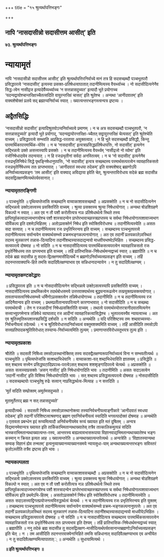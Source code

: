 +++
title = "१५ श्रुत्यर्थापत्तिभङ्गः"

+++


## नापि ‘नासदासीन्नो सदासीत्तम आसीत्’ इति

**७३. श्रुत्यर्थापत्तिभङ्गः**

# **न्यायामृतं**

नापि ‘नासदासीन्नो सदासीत्तम आसीत्’ इति श्रुत्यर्थापत्तिरनिर्वाच्ये मानं तत्र हि सदसच्छब्दौ पञ्चभूतपरौ प्रसिद्धपरत्वे ‘नासदासीत्’ इत्यस्या प्रसक्त-प्रतिषेधत्वापातात् तदानीमित्यस्य वैयर्थ्याच्च । नो सदासीदित्यनेनैव सिद्ध-त्वेन नासीद्रज इत्यादेर्वैय्यर्थ्याच्च ‘न सत्तन्नासदुच्यत’ इत्यादौ भूते प्रयोगाच्च ‘यदन्यद्वायोश्चान्तरिक्षाच्चैतत्सदिति वायुरन्तरिक्षं चासत्’ इति श्रुतेश्च । अन्यथा ‘आनीदवातम्’ इति वाक्यशेषोक्तं प्रलये सद् ब्रह्माप्यनिर्वाच्यं स्यात् । ख्यात्यन्तरभङ्गस्त्वन्यत्र द्रष्टव्यः ।

## **अद्वैतसिद्धिः**

‘नासदासीन्नो सदासीत्’ इत्यादिश्रुतयोऽप्यनिर्वाच्यत्वे प्रमाणम् । न च अत्र सदसच्छब्दौ पञ्चभूतपरौ, ‘न सत्तन्नासदुच्यते’ इत्यादौ भूते प्रयोगाद्, ‘यदन्यद्वायोरन्तरिक्षा-च्चैतत् सद्वायुरन्तरिक्षं चेत्यसत्’ इति श्रुतेश्चेति वाच्यम् । प्रसिद्धपरत्वे सम्भवति अप्रसिद्ध-परताया अयुक्तत्वात् । न हि भूते सदसच्छब्दौ प्रसिद्धौ, किन्तु पारमार्थिकापारमार्थिक-योरेव । न च ‘नासदासीत्’ इत्यत्राप्रसिद्धप्रतिषेधापत्तिः, नो सदासीत्’ इत्यनेन सद्भिन्नत्वे उक्ते असत्त्वस्यापि प्रसक्तेः । न च तदानीमित्यस्य वैयर्थ्यम् ‘नासीद्रजो नो व्योमा’ इति रजोनिषेधादावेव तदन्वयात् । न हि रजःप्रभृतीनां सर्वदा अनस्तित्वम् । न च ‘नो सदासीत्’ इत्यनेनैव रजःप्रभृतिनिषेधे सिद्धे पृथङ्निषेधानुपपत्तिः, ‘नो सदासीत्’ इत्यत्र सच्छब्दस्य परमार्थसत्परत्वेन व्यावहारिकसतो रजःप्रभृतेर्निषेधस्य ततः प्राप्तभावात् । ‘आनीदवातं स्वधया तदेकम्’ इति वाक्यशेषाद् ब्रह्मणोऽपि अनिर्वाच्यत्वप्रसङ्गः ‘तम आसीत्’ इति वाक्याद् अविद्याया इवेति चेत्, श्रुत्यन्तराविरोधाय सदेकं ब्रह्म सदासीन्न सदसद्विलक्षणमित्यर्थपर्यवसानात् ।

### **न्यायामृततरङ्गिणी**

॥ पञ्चभूतेति ॥ पृथिव्यप्तेजांसि सच्छब्दानि वाय्वाकाशावसच्छब्दौ ॥ अप्रसक्तेति ॥ न च नो सदासीदित्यनेन सद्भिन्नत्वे उक्तेऽसत्त्वस्य प्रसक्तिरिति वाच्यम् । श्रुत्या प्रसक्तस्य श्रुत्या निषेधायोगात् । अन्यथा षोडशिग्रहणे विकल्पो न स्यात् । अत एव न तौ पशौ करोतीत्यत्र नञः प्रतिषेधार्थत्वे स्थिते तस्य प्राप्तिपूर्वकत्वादाज्यभागयोश्च पशौ शास्त्रादन्येन प्राप्तेरभावाच्छास्त्रप्राप्तस्य च सर्वथा निषेधायोगात्पशावाज्यभाग योर्विकल्प इति दशमेऽभिहितम् । अतोऽप्रसक्तेर्न निषेध इति स्वोक्तिविरोधश्च ॥ तदानीमित्यस्येति ॥ असतः सदा सत्त्वात् । न च तदानीमित्यस्य रजः प्रभृतिभिरन्वय इति वाच्यम् । सच्छब्दस्य पञ्चभूतपरत्वे तदानीमित्यस्य सर्वान्वयेन वाक्यार्थसम्भवे प्रक्रमभङ्गकल्पनायोगात् । अत एव तदानीं प्रलयकालेऽवस्थितं तदस्य मूलकारणं तन्नास-दित्यादिना तदानींशब्दस्यासदाद्यन्वयो माधवीयभाष्येऽभिहितः । सच्छब्दस्य प्रसिद्ध-सत्यपरत्वे दोषमाह ॥ नो सदिति ॥ न च नासदासीदित्यस्य पारमार्थिकसत्यपरत्वेन व्यावहारिकसतो रजः प्रभृतेर्निषेधस्य ततः प्राप्त्यभाव इति वाच्यम् । तर्हि प्रातिभासिक-निषेधार्थमन्यद्वाच्यं स्यात् ॥ ब्रह्मापीति ॥ न च तदेकं ब्रह्म सदासीन्न तु सदस-द्विलक्षणमासीदित्यर्थे न ब्रह्मणोऽनिर्वाच्यत्वप्रसङ्ग इति वाच्यम् । तर्हि तदनन्तरवाक्याभि-हिते तमसि सदादिवैलक्षण्याभाव एव सन्निधानादन्यायेन । न तु सदादिवैलक्षण्यम् ।

### **न्यायामृतकण्टकोद्धारः**

॥ प्रसिद्धपरत्व इति ॥ न च नोसदासीदित्यनेन सद्भिन्नत्वे उक्तेऽसत्वस्यापि प्रसक्तिरिति वाच्यम् । नासदासीदित्यस्य प्राथमिकत्वेन तदर्थबोधसमये उत्तरवाक्यार्थस्य बुद्ध्यनारूढत्वेन तत्प्रयुक्तप्रसक्त्ययोगात् । तावताप्यसत्वनिषेधसम्भवे धर्मिणोऽप्रसक्तत्वेन तन्निषेधायोगाच्च ॥ तदानीमिति ॥ न च तदानीमित्यस्य रज आदिनैवान्वय इति वाच्यम् । प्रथमप्रतीतान्वयपरित्यागे कारणाभावात् ॥ नो सदासीदिति ॥ न च सच्छब्दः परमार्थवाची । तेन न रजआदीनां निषेधप्रसक्तिरिति वाच्यम् । तथात्वे परमार्थस्योत्तरत्रानीदवातमित्यनेन सत्त्वाभ्युपगमेनात्र तन्निषेधे व्याघाताद् रज आदीनां व्यावहारिकत्वासिद्धेश्च । भूतपरत्वस्यैव न्यायत्वाच्च । अत एव श्रुतिस्मृतिरूपशास्त्रप्रसिद्धिं दर्शयति ॥ न सदिति ॥ अन्यथेति ॥ यदि परिशिष्टस्य तमः शब्दवाच्यस्या-निर्वचनीयत्वं तदेत्यर्थः । न च श्रुतिविरोधात्तदनिर्वाच्यत्वं वक्तुमशक्यमिति वाच्यम् । तर्हि आसीदिति तमसोऽपि सत्त्वप्रतिपादकश्रुतिविरोधात् तस्याप्य-निर्वाच्यत्वमिति तुल्यम् । प्रमाणान्तरविरोधस्तूभयत्र तुल्य इति ।

### **न्यायामृतप्रकाशः**

श्रौतेति ॥ सदसती निषिध्य तमसोऽवस्थानोक्तिस् तस्य सदसद्वैलक्षण्यरूपानिर्वाच्यत्वं विना न सम्भवतीत्यर्थः ॥ पञ्चभूतेति ॥ पृथिव्यप्तेजांसि सत्शब्दाभिधेयानि । वाय्वाकाशा-वत् शब्दाभिधेयाविति ज्ञातव्यम् ॥ प्रसिद्धेति ॥ सत् शब्दस्य सत्त्वेन प्रसिद्धघटादिप्रपञ्च-परत्वेऽसत् शब्दस्य शशशृङ्गादिपरत्वे चेत्यर्थः ॥ अप्रसक्तेति ॥ असतः सत्वस्याप्रसक्तेः ‘असन् नासीत्’ इति निषेधायोगादिति भावः ॥ तदानीमिति ॥ असतः सदाऽसत्वेन ‘तदानीं नासीत्’ इति विशिष्य निषेधायोगादिति भावः । सत् शब्दस्य प्रसिद्धसत्यपरत्वे दोषमाह ॥ नोसदासीदिति ॥ सदसच्छब्दयोः पञ्चभूतेषु रुढेः सत्वान् नाप्रसिद्धार्थत्व-मित्याह ॥ न सत्तदिति ॥

‘मूर्तं सदिति सम्प्रोक्तम् अमूर्तमसदुच्यते ।

मूतामूर्तेतरद् ब्रह्म न सत् तन्नासदुच्यते’

इत्यादीत्यर्थः । सदसती निषिध्य तमसोऽवस्थानोक्त्या तस्यानिर्वचनीयत्वाङ्गीकारे ‘आनीदवातं स्वधया तदेकम्’ इति तदानीं परिशिष्टत्वाश्रवणाद् ब्रह्मण एवानिर्वचनीयत्वं स्यादिति भगवत्पादोक्तं दोषमाह ॥ अन्यथेति ॥ एतावता प्रबन्धेन इदं रूप्यमित्यादौ अनिर्वचनीयमेव रूप्यं ख्यायत इति मतं दूषितम् । अन्यत्र विद्यमानमेवान्यत्र ख्यायत इति तार्किकाभिमतान्यथाख्यातेस् तत्रैव तात्कालिकमुत्पन्नं सदिति भास्कराभिमतान्यथाख्यात्यन्त-रस्य, आन्तरस्य बाह्यत्वावभासरूपाया विज्ञानवाद्यभिमतान्यथाख्यातेश्च भङ्गः कस्मान् न क्रियत इत्यत आह ॥ ख्यात्यन्तरेति ॥ अन्यथाख्यात्यन्तरेत्यर्थः ॥ अन्यत्रेति ॥ ‘विज्ञातस्यान्यथा सम्यक् विज्ञानं ह्येव तन्मतम्’ इत्यनुव्याख्यानव्याख्यानसमये न्यायसुधा-याम् अन्यथाख्यत्यन्तरभङ्गः सविस्तरं कृतोऽस्तीति तत्रैव द्रष्टव्य इति भावः ।

### **न्यायकल्पलता**

॥ पञ्चभूतेति ॥ पृथिव्यप्तेजांसि सच्छब्दानि वाय्वाकाशावसच्छब्दौ ॥ अप्रसक्तेति ॥ न च नो सदासीदित्यनेन सद्भिन्नत्वे उक्तेऽसत्त्वस्य प्रसक्तिरिति वाच्यम् । श्रुत्या प्रसक्तस्य श्रुत्या निषेधायोगात् । अन्यथा षोडशिग्रहणे विकल्पो न स्यात् । अत एव न तौ पशौ करोतीत्यत्र नञः प्रतिषेधार्थत्वे स्थिते तस्य प्राप्तिपूर्वकत्वादाज्यभागयोश्च पशौ शास्त्रादन्येन प्राप्तेरभावाच्छास्त्रप्राप्तस्य च सर्वथा निषेधायोगात्पशावाज्यभाग योर्विकल्प इति प्रथमेऽभि-हितम् । असतोऽप्रसक्तेर्न निषेध इति स्वोक्तिविरोधश्च ॥ तदानीमित्यस्येति ॥ असतः सदाऽसत्त्वाद्विगतप्रयोजनत्वविरुद्धार्थत्वं चेत्यर्थः । न च तदानीमित्यस्य रजः प्रभृतिभिरन्वय इति युक्तम् । तच्छब्दस्य पञ्चभूतपरत्वे तदानीमित्यस्य सर्वान्वयेन वाक्यार्थसम्भवे प्रक्रम-भङ्गकल्पनानुपपत्तेः । अत एव तदानीं प्रलयकालेऽवस्थितं सदस्य मूलकारणं तन्नास-दित्यादिना तदानींशब्दस्यासदाद्यन्वयो माधवीयेऽभिहितः । सच्छब्दस्य प्रसिद्धसत्यपरत्वे दोषमाह ॥ नो सदिति ॥ न च नासदासीदित्यत्र सच्छब्दस्य पारमार्थिकसत्यपरत्वेन व्यावहारिकसतो रजः प्रभृतेर्निषेधस्य ततः प्राप्त्यभाव इति देश्यम् । तर्हि प्रातिभासिक-निषेधार्थमन्यद्वाच्यं स्यात् ॥ ब्रह्मापीति ॥ ननु तदेकं ब्रह्म सदासीन्न तु सदसद्विलक्षण-मासीदित्यर्थपर्यवसानान्तब्रह्मणोऽनिर्वाच्यत्वप्रसङ्ग इति चेत् । न । तम आसीदिति तदनन्तरवाक्येनाभिहिते तमसि सन्निधानात् सदादिवैलक्षण्याभाव एव अन्वीयेत । न तु सदादिवैलक्षण्यमित्यापातात्् ॥ अन्यथेति ॥ सुधायामित्यर्थः ।

**॥ इति श्रुत्यर्थापत्तिभङ्गः ॥**

